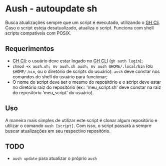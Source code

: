 # Aush - autoupdate sh
Busca atualizações sempre que um script é executado, utilizando o [GH Cli](https://cli.github.com/). Caso o script esteja desatualizado, atualiza o script. Funciona com shell scripts compatíveis com POSIX.
## Requerimentos
- [GH Cli](https://cli.github.com/): o usuário deve estar logado no [GH CLI](https://cli.github.com/) (`gh auth login`); 
- `chmod +x aush.sh; mv aush.sh aush; mv aush $HOME/.local/bin` (ou `$HOME/.bin`, ou o diretório de scripts do usuário): `aush` deve constar nos comandos do shell do usuário para funcionar;
- O nome do script deve ser o mesmo do repositório e o script deve estar no diretório raiz do repositório (ex.: 'meu_script.sh' deve constar na raiz do repositório 'meu_script' do usuário).
## Uso
A maneira mais simples de utilizar este script é clonar algum repositório e utilizar o comando `aush [script]`. Com isso, o script passará a sempre buscar atualizações em seu respectivo repositório.
## TODO
- `aush update` para atualizar o próprio `aush`
